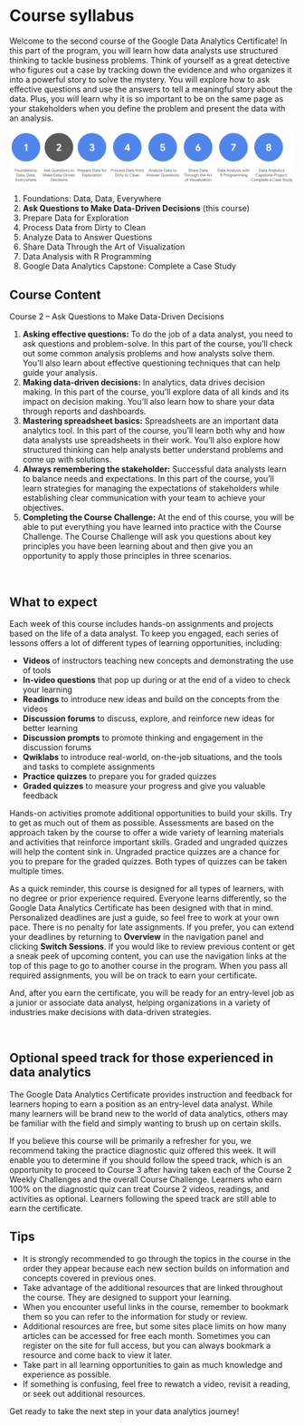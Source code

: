 # Course syllabus
Welcome to the second course of the Google Data Analytics Certificate! In this part of the program, you will learn how data analysts use structured thinking to tackle business problems. Think of yourself as a great detective who figures out a case by tracking down the evidence and who organizes it into a powerful story to solve the mystery. You will explore how to ask effective questions and use the answers to tell a meaningful story about the data. Plus, you will learn why it is so important to be on the same page as your stakeholders when you define the problem and present the data with an analysis. 

![img](../img/Syllabus_C2.png)

1. Foundations: Data, Data, Everywhere
2. **Ask Questions to Make Data-Driven Decisions** (this course)
3. Prepare Data for Exploration 
4. Process Data from Dirty to Clean
5. Analyze Data to Answer Questions
6. Share Data Through the Art of Visualization 
7. Data Analysis with R Programming 
8. Google D​ata Analytics Capstone: Complete a Case Study 

## Course Content
C​ourse 2 – Ask Questions to Make Data-Driven Decisions

1. **Asking effective questions:** To do the job of a data analyst, you need to ask questions and problem-solve. In this part of the course, you’ll check out some common analysis problems and how analysts solve them. You’ll also learn about effective questioning techniques that can help guide your analysis.
2. **Making data-driven decisions:** In analytics, data drives decision making. In this part of the course, you’ll explore data of all kinds and its impact on decision making. You’ll also learn how to share your data through reports and dashboards.
3. **Mastering spreadsheet basics:** Spreadsheets are an important data analytics tool. In this part of the course, you’ll learn both why and how data analysts use spreadsheets in their work. You’ll also explore how structured thinking can help analysts better understand problems and come up with solutions. 
4. **Always remembering the stakeholder:** Successful data analysts learn to balance needs and expectations. In this part of the course, you’ll learn strategies for managing the expectations of stakeholders while establishing clear communication with your team to achieve your objectives.  
5. **Completing the Course Challenge:** At the end of this course, you will be able to put everything you have learned into practice with the Course Challenge. The Course Challenge will ask you questions about key principles you have been learning about and then give you an opportunity to apply those principles in three scenarios. 

&nbsp;

## What to expect
Each week of this course includes hands-on assignments and projects based on the life of a data analyst. To keep you engaged, each series of lessons offers a lot of different types of learning opportunities, including:

* **V​ideos** of instructors teaching new concepts and demonstrating the use of tools 
* **In-video questions** that pop up during or at the end of a video to check your learning
* **Readings** to introduce new ideas and build on the concepts from the videos
* **Discussion forums** to discuss, explore, and reinforce new ideas for better learning
* **D​iscussion prompts** to promote thinking and engagement in the discussion forums
* **Q​wiklabs** to introduce real-world, on-the-job situations, and the tools and tasks to complete assignments 
* **Practice quizzes** to prepare you for graded quizzes
* **Graded quizzes** to measure your progress and give you valuable feedback 

Hands-on activities promote additional opportunities to build your skills. Try to get as much out of them as possible. Assessments are based on the approach taken by the course to offer a wide variety of learning materials and activities that reinforce important skills. Graded and ungraded quizzes will  help the content sink in. Ungraded practice quizzes are a chance for you to prepare for the graded quizzes. Both types of quizzes can be taken multiple times. 

As a quick reminder, this course is designed for all types of learners, with no degree or prior experience required. Everyone learns differently, so the Google Data Analytics Certificate has been designed with that in mind. Personalized deadlines are just a guide, so feel free to work at your own pace. There is no penalty for late assignments. If you prefer, you can extend your deadlines by returning to **Overview** in the navigation panel and clicking  **Switch Sessions**. If you would like to review previous content or get a sneak peek of upcoming content, you can use the navigation links at the top of this page to go to another course in the program. When you pass all required assignments, you will be on track to earn your certificate. 

And, after you earn the certificate, you will be ready for an entry-level job as a junior or associate data analyst, helping organizations in a variety of industries make decisions with data-driven strategies. 

&nbsp;

## Optional speed track for those experienced in data analytics
The Google Data Analytics Certificate provides instruction and feedback for learners hoping to earn a position as an entry-level data analyst. While many learners will be brand new to the world of data analytics, others may be familiar with the field and simply wanting to brush up on certain skills. 

If you believe this course will be primarily a refresher for you, we recommend taking the practice diagnostic quiz offered this week. It will enable you to determine if you should follow the speed track, which is an opportunity to proceed to Course 3 after having taken each of the Course 2 Weekly Challenges and the overall Course Challenge. Learners who earn 100% on the diagnostic quiz can treat Course 2 videos, readings, and activities as optional. Learners following the speed track are still able to earn the certificate.

## Tips
* It is strongly recommended to go through the topics in the course in the order they appear because each new section builds on information and concepts covered in previous ones. 
* Take advantage of the additional resources that are linked throughout the course. They are designed to support your learning. 
* W​hen you encounter useful links in the course, remember to bookmark them so you can refer to the information for study or review.
* Additional resources are free, but some sites place limits on how many articles can be accessed for free each month. Sometimes you can register on the site for full access, but you can always bookmark a resource and come back to view it later.
* Take part in all learning opportunities to gain as much knowledge and experience as possible. 
* If something is confusing, feel free to rewatch a video, revisit a reading, or seek out additional resources.

Get ready to take the next step in your data analytics journey!
